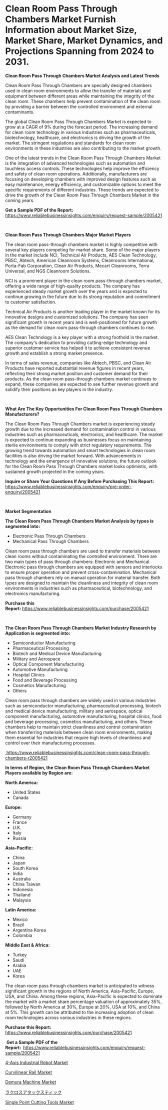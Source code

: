 <p><h1>Clean Room Pass Through Chambers Market Furnish Information about Market Size, Market Share, Market Dynamics, and Projections Spanning from 2024 to 2031.</h1></p><p><strong>Clean Room Pass Through Chambers Market Analysis and Latest Trends</strong></p>
<p><p>Clean Room Pass Through Chambers are specially designed chambers used in clean room environments to allow the transfer of materials and equipment between different areas while maintaining the integrity of the clean room. These chambers help prevent contamination of the clean room by providing a barrier between the controlled environment and external contaminants.</p><p>The global Clean Room Pass Through Chambers Market is expected to grow at a CAGR of 9% during the forecast period. The increasing demand for clean room technology in various industries such as pharmaceuticals, biotechnology, healthcare, and electronics is driving the growth of the market. The stringent regulations and standards for clean room environments in these industries are also contributing to the market growth.</p><p>One of the latest trends in the Clean Room Pass Through Chambers Market is the integration of advanced technologies such as automation and touchless access controls. These technologies help improve the efficiency and safety of clean room operations. Additionally, manufacturers are focusing on developing chambers with improved design features such as easy maintenance, energy efficiency, and customizable options to meet the specific requirements of different industries. These trends are expected to drive the growth of the Clean Room Pass Through Chambers Market in the coming years.</p></p>
<p><strong>Get a Sample PDF of the Report:&nbsp;</strong> <a href="https://www.reliablebusinessinsights.com/enquiry/request-sample/2005421">https://www.reliablebusinessinsights.com/enquiry/request-sample/2005421</a></p>
<p>&nbsp;</p>
<p><strong>Clean Room Pass Through Chambers Major Market Players</strong></p>
<p><p>The clean room pass-through chambers market is highly competitive with several key players competing for market share. Some of the major players in the market include NCI, Technical Air Products, AES Clean Technology, PBSC, Abtech, American Cleanroom Systems, Cleanrooms International, Porta-Fab Corporation, Clean Air Products, Mecart Cleanrooms, Terra Universal, and NGS Cleanroom Solutions.</p><p>NCI is a prominent player in the clean room pass-through chambers market, offering a wide range of high-quality products. The company has experienced steady market growth over the years and is expected to continue growing in the future due to its strong reputation and commitment to customer satisfaction.</p><p>Technical Air Products is another leading player in the market known for its innovative designs and customized solutions. The company has seen significant growth in recent years and is well-positioned for future growth as the demand for clean room pass-through chambers continues to rise.</p><p>AES Clean Technology is a key player with a strong foothold in the market. The company's dedication to providing cutting-edge technology and superior customer service has helped it to achieve consistent revenue growth and establish a strong market presence.</p><p>In terms of sales revenue, companies like Abtech, PBSC, and Clean Air Products have reported substantial revenue figures in recent years, reflecting their strong market position and customer demand for their products. As the clean room pass-through chambers market continues to expand, these companies are expected to see further revenue growth and solidify their positions as key players in the industry.</p></p>
<p>&nbsp;</p>
<p><strong>What Are The Key Opportunities For Clean Room Pass Through Chambers Manufacturers?</strong></p>
<p><p>The Clean Room Pass Through Chambers market is experiencing steady growth due to the increased demand for contamination control in various industries such as pharmaceuticals, electronics, and healthcare. The market is expected to continue expanding as businesses focus on maintaining sterile environments to comply with strict regulatory requirements. The growing trend towards automation and smart technologies in clean room facilities is also driving the market forward. With advancements in technology and the emergence of innovative solutions, the future outlook for the Clean Room Pass Through Chambers market looks optimistic, with sustained growth projected in the coming years.</p></p>
<p><strong>Inquire or Share Your Questions If Any Before Purchasing This Report:</strong> <a href="https://www.reliablebusinessinsights.com/enquiry/pre-order-enquiry/2005421">https://www.reliablebusinessinsights.com/enquiry/pre-order-enquiry/2005421</a></p>
<p>&nbsp;</p>
<p><strong>Market Segmentation</strong></p>
<p><strong>The Clean Room Pass Through Chambers Market Analysis by types is segmented into:</strong></p>
<p><ul><li>Electronic Pass Through Chambers</li><li>Mechanical Pass Through Chambers</li></ul></p>
<p><p>Clean room pass through chambers are used to transfer materials between clean rooms without contaminating the controlled environment. There are two main types of pass through chambers: Electronic and Mechanical. Electronic pass through chambers are equipped with sensors and interlocks to ensure proper operation and prevent cross-contamination. Mechanical pass through chambers rely on manual operation for material transfer. Both types are designed to maintain the cleanliness and integrity of clean room environments in industries such as pharmaceutical, biotechnology, and electronics manufacturing.</p></p>
<p><strong>Purchase this Report:&nbsp;</strong><a href="https://www.reliablebusinessinsights.com/purchase/2005421">https://www.reliablebusinessinsights.com/purchase/2005421</a></p>
<p>&nbsp;</p>
<p><strong>The Clean Room Pass Through Chambers Market Industry Research by Application is segmented into:</strong></p>
<p><ul><li>Semiconductor Manufacturing</li><li>Pharmaceutical Processing</li><li>Biotech and Medical Device Manufacturing</li><li>Military and Aerospace</li><li>Optical Component Manufacturing</li><li>Automotive Manufacturing</li><li>Hospital Clinics</li><li>Food and Beverage Processing</li><li>Cosmetics Manufacturing</li><li>Others</li></ul></p>
<p><p>Clean room pass through chambers are widely used in various industries such as semiconductor manufacturing, pharmaceutical processing, biotech and medical device manufacturing, military and aerospace, optical component manufacturing, automotive manufacturing, hospital clinics, food and beverage processing, cosmetics manufacturing, and others. These chambers help to maintain strict cleanliness and control contamination when transferring materials between clean room environments, making them essential for industries that require high levels of cleanliness and control over their manufacturing processes.</p></p>
<p><a href="https://www.reliablebusinessinsights.com/clean-room-pass-through-chambers-r2005421">&nbsp;https://www.reliablebusinessinsights.com/clean-room-pass-through-chambers-r2005421</a></p>
<p><strong>In terms of Region, the Clean Room Pass Through Chambers Market Players available by Region are:</strong></p>
<p>
    <p> <strong> North America: </strong>
        <ul>
            <li>United States</li>
            <li>Canada</li>
        </ul>
        </p> 
    <p> <strong> Europe: </strong>
        <ul>
            <li>Germany</li>
            <li>France</li>
            <li>U.K.</li>
            <li>Italy</li>
            <li>Russia</li>
        </ul>
        </p> 
    <p> <strong> Asia-Pacific: </strong>
        <ul>
            <li>China</li>
            <li>Japan</li>
            <li>South Korea</li>
            <li>India</li>
            <li>Australia</li>
            <li>China Taiwan</li>
            <li>Indonesia</li>
            <li>Thailand</li>
            <li>Malaysia</li>
        </ul>
        </p> 
    <p> <strong> Latin America: </strong>
        <ul>
            <li>Mexico</li>
            <li>Brazil</li>
            <li>Argentina Korea</li>
            <li>Colombia</li>
        </ul>
        </p> 
    <p> <strong> Middle East & Africa: </strong>
        <ul>
            <li>Turkey</li>
            <li>Saudi</li>
            <li>Arabia</li>
            <li>UAE</li>
            <li>Korea</li>
        </ul>
    </p>
    </p>
<p><p>The clean room pass through chambers market is anticipated to witness significant growth in the regions of North America, Asia-Pacific, Europe, USA, and China. Among these regions, Asia-Pacific is expected to dominate the market with a market share percentage valuation of approximately 35%, followed by North America at 30%, Europe at 20%, USA at 10%, and China at 5%. This growth can be attributed to the increasing adoption of clean room technologies across various industries in these regions.</p></p>
<p><strong>Purchase this Report: </strong><a href="https://www.reliablebusinessinsights.com/purchase/2005421">https://www.reliablebusinessinsights.com/purchase/2005421</a></p>
<p>&nbsp;<strong>Get a Sample PDF of the Report:&nbsp;&nbsp;</strong><a href="https://www.reliablebusinessinsights.com/enquiry/request-sample/2005421">https://www.reliablebusinessinsights.com/enquiry/request-sample/2005421</a></p>
<p><strong></strong></p>
<p><p><a href="https://www.linkedin.com/pulse/global-4-axis-industrial-robot-market-opportunities-forecast-ebfnf?trackingId=VeKRlsLVfVtoBbwpXFOH7Q%3D%3D">4-Axis Industrial Robot Market</a></p><p><a href="https://github.com/kosella/Market-Research-Report-List-4/blob/main/curvilinear-rail-market.md">Curvilinear Rail Market</a></p><p><a href="https://www.linkedin.com/pulse/insights-demura-machine-market-players-size-geographical-regions-xy0bf?trackingId=clc%2BKCOAp5wthRFTVDrMmA%3D%3D">Demura Machine Market</a></p><p><a href="https://github.com/LuzHills1972/Market-Research-Report-List-1/blob/main/4272768165444.md">ラクロスアタックスティック</a></p><p><a href="https://github.com/kufem1/Market-Research-Report-List-3/blob/main/single-point-cutting-tools-market.md">Single Point Cutting Tools Market</a></p></p>